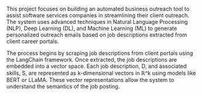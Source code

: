 This project focuses on building an automated business outreach tool to assist software services companies in streamlining their client outreach. 
The system uses advanced techniques in Natural Language Processing (NLP), Deep Learning (DL), and Machine Learning (ML) to generate personalized outreach emails based on job descriptions extracted from client career portals.

The process begins by scraping job descriptions from client portals using the LangChain framework. Once extracted, the job descriptions are embedded into a vector space. Each job description, D, and associated skills, S, are represented as k-dimensional vectors in ℝ^k using models like BERT or LLaMA. 
These vector representations allow the system to understand the semantics of the job posting.
